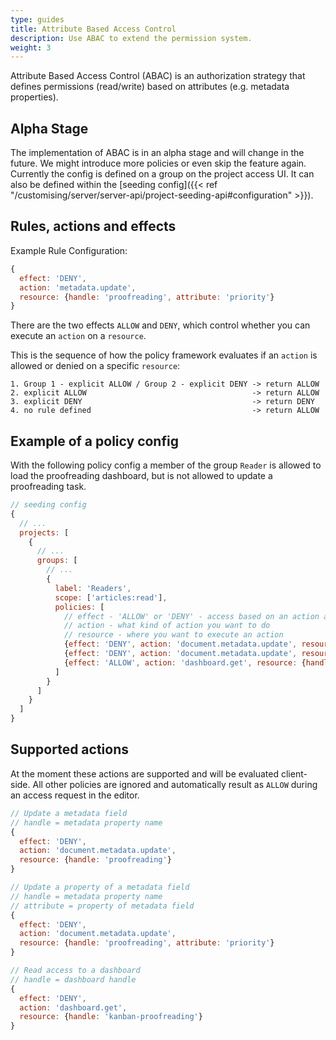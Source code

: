 ```yaml
---
type: guides
title: Attribute Based Access Control
description: Use ABAC to extend the permission system.
weight: 3
---
```


Attribute Based Access Control (ABAC) is an authorization strategy that defines permissions (read/write) based on attributes (e.g. metadata properties).

## Alpha Stage

The implementation of ABAC is in an alpha stage and will change in the future. We might introduce more policies or even skip the feature again. Currently the config is defined on a group on the project access UI. It can also be defined within the [seeding config]({{< ref "/customising/server/server-api/project-seeding-api#configuration" >}}).

## Rules, actions and effects

Example Rule Configuration:
```js
{
  effect: 'DENY',
  action: 'metadata.update',
  resource: {handle: 'proofreading', attribute: 'priority'}
}
```

There are the two effects `ALLOW` and `DENY`, which control whether you can execute an `action` on a `resource`.

This is the sequence of how the policy framework evaluates if an `action` is allowed or denied on a specific `resource`:

```
1. Group 1 - explicit ALLOW / Group 2 - explicit DENY -> return ALLOW
2. explicit ALLOW                                     -> return ALLOW
3. explicit DENY                                      -> return DENY
4. no rule defined                                    -> return ALLOW
```
## Example of a policy config

With the following policy config a member of the group `Reader` is allowed to load the proofreading dashboard, but is not allowed to update a proofreading task.

```js
// seeding config
{
  // ...
  projects: [
    {
      // ...
      groups: [
        // ...
        {
          label: 'Readers',
          scope: ['articles:read'],
          policies: [
            // effect - 'ALLOW' or 'DENY' - access based on an action and a resource
            // action - what kind of action you want to do
            // resource - where you want to execute an action
            {effect: 'DENY', action: 'document.metadata.update', resource: {handle: 'proofreading', attribute: 'priority'}},
            {effect: 'DENY', action: 'document.metadata.update', resource: {handle: 'proofreading'}},
            {effect: 'ALLOW', action: 'dashboard.get', resource: {handle: 'kanban-proofreading'}}
          ]
        }
      ]
    }
  ]
}
```

## Supported actions

At the moment these actions are supported and will be evaluated client-side. All other policies are ignored and automatically result as `ALLOW` during an access request in the editor.

```js
// Update a metadata field
// handle = metadata property name
{
  effect: 'DENY',
  action: 'document.metadata.update',
  resource: {handle: 'proofreading'}
}

// Update a property of a metadata field
// handle = metadata property name
// attribute = property of metadata field
{
  effect: 'DENY',
  action: 'document.metadata.update',
  resource: {handle: 'proofreading', attribute: 'priority'}
}

// Read access to a dashboard
// handle = dashboard handle
{
  effect: 'DENY',
  action: 'dashboard.get',
  resource: {handle: 'kanban-proofreading'}
}
```
